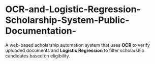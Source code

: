 # OCR-and-Logistic-Regression-Scholarship-System-Public-Documentation-
A web-based scholarship automation system that uses **OCR** to verify uploaded documents and **Logistic Regression** to filter scholarship candidates based on eligibility.
